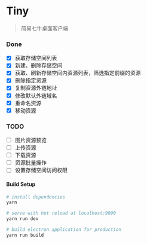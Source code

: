 # Tiny

> 简易七牛桌面客户端

### Done
* [x] 获取存储空间列表
* [x] 新建、删除存储空间
* [x] 获取、刷新存储空间内资源列表，筛选指定前缀的资源
* [x] 删除指定资源
* [x] 复制资源外链地址
* [x] 修改默认外链域名
* [x] 重命名资源
* [x] 移动资源

### TODO
* [ ] 图片资源预览
* [ ] 上传资源
* [ ] 下载资源
* [ ] 资源批量操作
* [ ] 设置存储空间访问权限

#### Build Setup

``` bash
# install dependencies
yarn

# serve with hot reload at localhost:9090
yarn run dev

# build electron application for production
yarn run build
```
